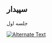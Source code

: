 ## سپیدار 


جلسه اول 

[![Alternate Text]({https://github.com/1stco/PayamGostarDocs/blob/master/help2.5.4%20new/2021-02-13_14-32-07.png})]({https://github.com/1stco/PayamGostarDocs/blob/master/help2.5.4%20new/Rec%2002-06-21.trec} "[جلسه اول]")


